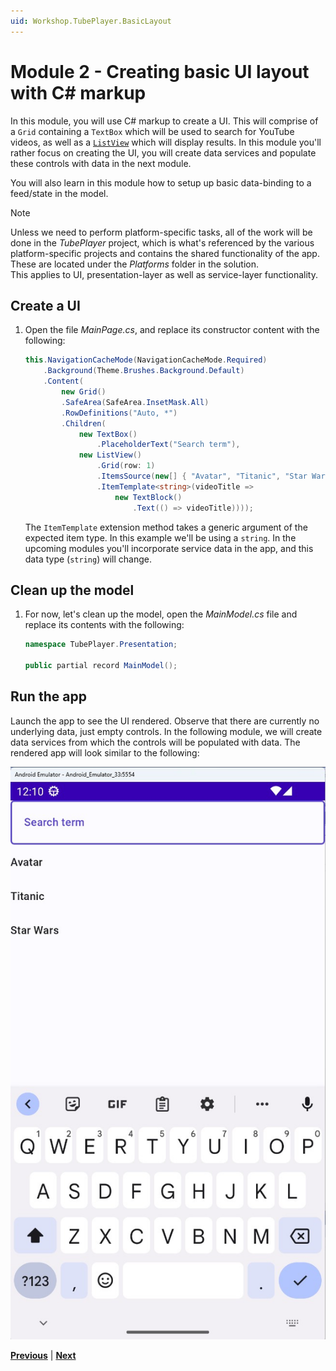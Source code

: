 ```yaml
---
uid: Workshop.TubePlayer.BasicLayout
---
```


# Module 2 - Creating basic UI layout with C# markup

In this module, you will use C# markup to create a UI. This will comprise of a `Grid` containing a `TextBox` which will be used to search for YouTube videos, as well as a [`ListView`](https://learn.microsoft.com/windows/apps/design/controls/listview-and-gridview) which will display results. In this module you'll rather focus on creating the UI, you will create data services and populate these controls with data in the next module.  

You will also learn in this module how to setup up basic data-binding to a feed/state in the model.

> [!NOTE]  
> Unless we need to perform platform-specific tasks, all of the work will be done in the *TubePlayer* project, which is what's referenced by the various platform-specific projects and contains the shared functionality of the app. These are located under the  *Platforms* folder in the solution.  
> This applies to UI, presentation-layer as well as service-layer functionality.

## Create a UI

1. Open the file *MainPage.cs*, and replace its constructor content with the following:

    ```csharp
    this.NavigationCacheMode(NavigationCacheMode.Required)
        .Background(Theme.Brushes.Background.Default)
        .Content(
            new Grid()
            .SafeArea(SafeArea.InsetMask.All)
            .RowDefinitions("Auto, *")
            .Children(
                new TextBox()
                    .PlaceholderText("Search term"),
                new ListView()
                    .Grid(row: 1)
                    .ItemsSource(new[] { "Avatar", "Titanic", "Star Wars" })
                    .ItemTemplate<string>(videoTitle =>
                        new TextBlock()
                            .Text(() => videoTitle))));
    ```    

    The `ItemTemplate` extension method takes a generic argument of the expected item type. In this example we'll be using a `string`. In the upcoming modules you'll incorporate service data in the app, and this data type (`string`) will change.

## Clean up the model

1. For now, let's clean up the model, open the *MainModel.cs* file and replace its contents with the following:

    ```csharp
    namespace TubePlayer.Presentation;
    
    public partial record MainModel();
    ```

## Run the app

Launch the app to see the UI rendered. Observe that there are currently no underlying data, just empty controls. In the following module, we will create data services from which the controls will be populated with data.
    The rendered app will look similar to the following:

![Rendered UI](ui-output.jpg)

**[Previous](xref:Workshop.TubePlayer.GetStarted "Getting started")** | **[Next](xref:Workshop.TubePlayer.MockData "Connect UI with mock data")**